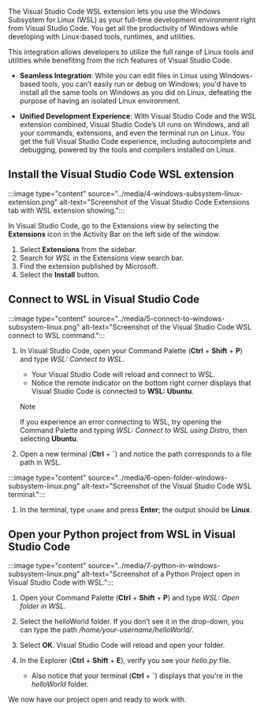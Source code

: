 The Visual Studio Code WSL extension lets you use the Windows Subsystem for Linux (WSL) as your full-time development environment right from Visual Studio Code. You get all the productivity of Windows while developing with Linux-based tools, runtimes, and utilities.

This integration allows developers to utilize the full range of Linux tools and utilities while benefiting from the rich features of Visual Studio Code.

- **Seamless Integration**: While you can edit files in Linux using Windows-based tools, you can’t easily run or debug on Windows; you'd have to install all the same tools on Windows as you did on Linux, defeating the purpose of having an isolated Linux environment.  

- **Unified Development Experience**: With Visual Studio Code and the WSL extension combined, Visual Studio Code’s UI runs on Windows, and all your commands, extensions, and even the terminal run on Linux. You get the full Visual Studio Code experience, including autocomplete and debugging, powered by the tools and compilers installed on Linux.

## Install the Visual Studio Code WSL extension

:::image type="content" source="../media/4-windows-subsystem-linux-extension.png" alt-text="Screenshot of the Visual Studio Code Extensions tab with WSL extension showing.":::

In Visual Studio Code, go to the Extensions view by selecting the **Extensions** icon in the Activity Bar on the left side of the window.

1. Select **Extensions** from the sidebar.
2. Search for *WSL* in the Extensions view search bar.
3. Find the extension published by Microsoft.
4. Select the **Install** button.

## Connect to WSL in Visual Studio Code

:::image type="content" source="../media/5-connect-to-windows-subsystem-linux.png" alt-text="Screenshot of the Visual Studio Code WSL connect to WSL command.":::

1. In Visual Studio Code, open your Command Palette (**Ctrl** + **Shift** + **P**) and type *WSL: Connect to WSL*.
    - Your Visual Studio Code will reload and connect to WSL.
    - Notice the remote indicator on the bottom right corner displays that Visual Studio Code is connected to **WSL: Ubuntu**.

    > [!NOTE]
    > If you experience an error connecting to WSL, try opening the Command Palette and typing *WSL: Connect to WSL using Distro*, then selecting **Ubuntu**.

1. Open a new terminal (**Ctrl** + **`**) and notice the path corresponds to a file path in WSL.

:::image type="content" source="../media/6-open-folder-windows-subsystem-linux.png" alt-text="Screenshot of the Visual Studio Code WSL terminal.":::

1. In the terminal, type `uname` and press **Enter**; the output should be **Linux**.

## Open your Python project from WSL in Visual Studio Code

:::image type="content" source="../media/7-python-in-windows-subsystem-linux.png" alt-text="Screenshot of a Python Project open in Visual Studio Code with WSL.":::

1. Open your Command Palette (**Ctrl** + **Shift** + **P**) and type *WSL: Open folder in WSL*.

1. Select the helloWorld folder. If you don’t see it in the drop-down, you can type the path */home/your-username/helloWorld/*.

1. Select **OK**. Visual Studio Code will reload and open your folder.

1. In the Explorer (**Ctrl** + **Shift** + **E**), verify you see your *hello.py* file.
    - Also notice that your terminal (**Ctrl** + **`**) displays that you're in the *helloWorld* folder.

We now have our project open and ready to work with.
